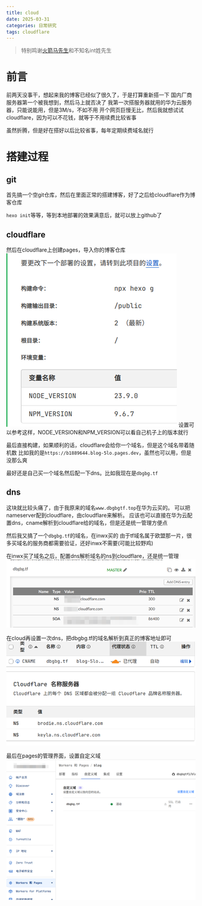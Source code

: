 ```yaml
---
title: cloud
date: 2025-03-31
categories: 日常研究
tags: cloudflare
---
```

> 特别鸣谢[火箭马先生](https://rocketma.dev)和不知名int姓先生

# 前言
前两天没事干，想起来我的博客已经似了很久了，于是打算重新搭一下
国内厂商服务器第一个被我想到，然后马上就否决了
我第一次搭服务器就用的华为云服务器，只能说能用，但是3M/s，不如不用
开个网页巨慢无比，然后我就想试试cloudflare，因为可以不花钱，就等于不用续费比较省事

虽然折腾，但是好在搭好以后比较省事，每年定期续费域名就行

# 搭建过程
## git
首先搞一个空git仓库，然后在里面正常的搭建博客，好了之后给cloudflare作为博客仓库

`hexo init`等等，等到本地部署的效果满意后，就可以放上github了

## cloudflare
然后在cloudflare上创建pages，导入你的博客仓库
![settings](./cloud/settings.png)
设置可以参考这样，NODE_VERSION和NPM_VERSION可以看自己机子上的版本就行

最后直接构建，如果顺利的话，cloudflare会给你一个域名，但是这个域名带着随机数
比如我的是`https://b1889644.blog-5lo.pages.dev`，虽然也可以用，但是没那么爽

最好还是自己买一个域名然后配一下dns。比如我现在是`dbgbg.tf`

## dns
这块就比较头痛了，由于我原来的域名`www.dbgbgtf.top`在华为云买的。
可以把nameserver配到cloudflare，由cloudflare来解析。
应该也可以直接在华为云配置dns，cname解析到cloudflare给的域名，但是还是统一管理方便点

然后我又搞了一个`dbgbg.tf`的域名，在inwx买的
由于tf域名属于欧盟那一片，很多买域名的服务商都需要验证，还好inwx不需要(可能比较野鸡)

在inwx买了域名之后，配置dns解析域名的ns到cloudflare，还是统一管理
![inwx-dns](./cloud/inwx-dns.png)

在cloud再设置一次dns，把dbgbg.tf的域名解析到真正的博客地址即可
![cloud-dns](./cloud/cloud-dns.png)

最后在pages的管理界面，设置自定义域
![cloud-settings](./cloud/cloud-settings.png)
